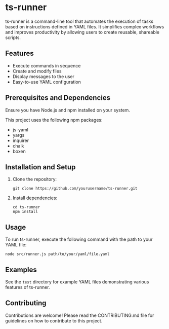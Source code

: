 # ts-runner

ts-runner is a command-line tool that automates the execution of tasks based on instructions defined in YAML files. It simplifies complex workflows and improves productivity by allowing users to create reusable, shareable scripts.

## Features

- Execute commands in sequence
- Create and modify files
- Display messages to the user
- Easy-to-use YAML configuration

## Prerequisites and Dependencies

Ensure you have Node.js and npm installed on your system.

This project uses the following npm packages:
- js-yaml
- yargs
- inquirer
- chalk
- boxen

## Installation and Setup

1. Clone the repository:
   ```
   git clone https://github.com/yourusername/ts-runner.git
   ```
2. Install dependencies:
   ```
   cd ts-runner
   npm install
   ```

## Usage

To run ts-runner, execute the following command with the path to your YAML file:
```
node src/runner.js path/to/your/yaml/file.yaml
```

## Examples

See the `test` directory for example YAML files demonstrating various features of ts-runner.

## Contributing

Contributions are welcome! Please read the CONTRIBUTING.md file for guidelines on how to contribute to this project.
